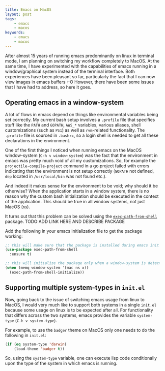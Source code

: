 ```yaml
---
title: Emacs on MacOS
layout: post
tags:
    - emacs
    - macos
keywords:
    - emacs
    - macos
---
```



After almost 15 years of running emacs predominantly on linux in
terminal mode, I am planning on switching my workflow completely to
MacOS. At the same time, I have experimented with the capabilities of
emacs running in a window/graphical system instead of the terminal
interface. Both experiences have been pleasant so far, particularly
the fact that I can now view images in emacs buffers :-O However,
there have been some issues that I have had to address, so here it
goes.

## Operating emacs in a window-system

A lot of flows in emacs depend on things like environmental variables
being set correctly. My current bash setup involves a `.profile` file
that specifies stuff like the `PATH` and `GOPATH`, `AWS_*` variables,
various aliases, shell customizations (such as `PS1`) as well as
`rvm`-related functionality. The `.profile` file is sourced in
`.bashrc`, so a login shell is needed to get all these declarations in
the environment.

One of the first things I noticed when running emacs on the MacOS
window-system (`C-h v window-system`) was the fact that the
environment in emacs was pretty much void of all my
customizations. So, for example the `projectile-compile-project`
command in a go project failed with errors indicating that the
environment is not setup correctly (`GOPATH` not defined, `dep`
located in `/usr/local/bin` was not found etc.).

And indeed it makes sense for the environment to be void; why should
it be otherwise? When the application starts in a window system, there
is no reason why the custom bash initialization should be executed in
the context of the application. This should be true in all window
systems, not just MacOS (`ns`).

It turns out that this problem can be solved using the
[`exec-path-from-shell`](https://github.com/purcell/exec-path-from-shell)
package.
TODO ADD LINK HERE AND DESCRIBE PACKAGE

Add the following in your emacs initialization file to get the package
working:

```lisp
;; this will make sure that the package is installed during emacs init
(use-package exec-path-from-shell
  :ensure t)

;; this will initialize the package only when a window-system is detected
(when (memq window-system '(mac ns x))
  (exec-path-from-shell-initialize))
```

## Supporting multiple system-types in `init.el`

Now, going back to the issue of switching emacs usage from linux to
MacOS, I would very much like to support both systems in a single
`init.el` because some usage on linux is to be expected after all. For
functionality that differs across the two systems, emacs provides the
variable `system-type` (`C-h v system-type`).

For example, to use the `badger` theme on MacOS only one needs to do
the following in `init.el`:

```lisp
(if (eq system-type 'darwin)
    (load-theme 'badger t))
```

So, using the `system-type` variable, one can execute lisp code
conditionally upon the type of the system in which emacs is running.
